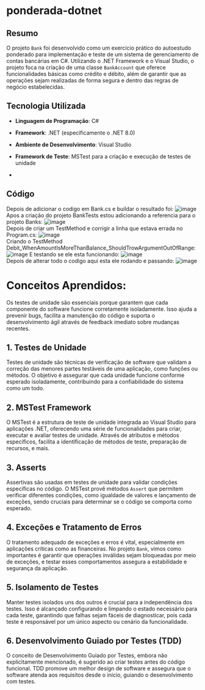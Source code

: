 # ponderada-dotnet

## Resumo

O projeto `Bank` foi desenvolvido como um exercício prático do autoestudo ponderado para implementação e teste de um sistema de gerenciamento de contas bancárias em C#. Utilizando o .NET Framework e o Visual Studio, o projeto foca na criação de uma classe `BankAccount` que oferece funcionalidades básicas como crédito e débito, além de garantir que as operações sejam realizadas de forma segura e dentro das regras de negócio estabelecidas.

## Tecnologia Utilizada

- **Linguagem de Programação**: C#
- **Framework**: .NET (especificamente o .NET 8.0)
- **Ambiente de Desenvolvimento**: Visual Studio
- **Framework de Teste**: MSTest para a criação e execução de testes de unidade

- 
## Código
Depois de adicionar o codigo em Bank.cs e buildar o resultado foi:
![image](https://github.com/CFFricks/ponderada-dotnet/assets/99102201/e08c36fd-b2c4-47b5-9fbf-a438128eecd6)
<br/>
Apos a criação do projeto BankTests estou adicionando a referencia para o projeto Banks:
![image](https://github.com/CFFricks/ponderada-dotnet/assets/99102201/b2a43e4d-3311-48e6-9a5a-4d78209f359e)
<br/>
Depois de criar um TestMethod e corrigir a linha que estava errada no Program.cs:
![image](https://github.com/CFFricks/ponderada-dotnet/assets/99102201/b08576c9-bcca-4dc7-8582-d62bf828df2a)
<br/>
Criando o TestMethod Debit_WhenAmountIsMoreThanBalance_ShouldTrowArgumentOutOfRange:
![image](https://github.com/CFFricks/ponderada-dotnet/assets/99102201/17a90c3d-2930-417a-b911-a24727ee3ff9)
E testando se ele esta funcionando:
![image](https://github.com/CFFricks/ponderada-dotnet/assets/99102201/ed1ae686-c28b-4592-a457-d55d50974175)
<br/>
Depois de alterar todo o codigo aqui esta ele rodando e passando:
![image](https://github.com/CFFricks/ponderada-dotnet/assets/99102201/0e449034-3720-4411-8292-108219c95048)

# Conceitos Aprendidos:
Os testes de unidade são essenciais porque garantem que cada componente do software funcione corretamente isoladamente. Isso ajuda a prevenir bugs, facilita a manutenção do código e suporta o desenvolvimento ágil através de feedback imediato sobre mudanças recentes.

## 1. Testes de Unidade

Testes de unidade são técnicas de verificação de software que validam a correção das menores partes testáveis de uma aplicação, como funções ou métodos. O objetivo é assegurar que cada unidade funcione conforme esperado isoladamente, contribuindo para a confiabilidade do sistema como um todo.

## 2. MSTest Framework

O MSTest é a estrutura de teste de unidade integrada ao Visual Studio para aplicações .NET, oferecendo uma série de funcionalidades para criar, executar e avaliar testes de unidade. Através de atributos e métodos específicos, facilita a identificação de métodos de teste, preparação de recursos, e mais.

## 3. Asserts

Assertivas são usadas em testes de unidade para validar condições específicas no código. O MSTest provê métodos `Assert` que permitem verificar diferentes condições, como igualdade de valores e lançamento de exceções, sendo cruciais para determinar se o código se comporta como esperado.

## 4. Exceções e Tratamento de Erros

O tratamento adequado de exceções e erros é vital, especialmente em aplicações críticas como as financeiras. No projeto `Bank`, vimos como importantes é garantir que operações inválidas sejam bloqueadas por meio de exceções, e testar esses comportamentos assegura a estabilidade e segurança da aplicação.

## 5. Isolamento de Testes

Manter testes isolados uns dos outros é crucial para a independência dos testes. Isso é alcançado configurando e limpando o estado necessário para cada teste, garantindo que falhas sejam fáceis de diagnosticar, pois cada teste é responsável por um único aspecto ou cenário da funcionalidade.

## 6. Desenvolvimento Guiado por Testes (TDD)

O conceito de Desenvolvimento Guiado por Testes, embora não explicitamente mencionado, é sugerido ao criar testes antes do código funcional. TDD promove um melhor design de software e assegura que o software atenda aos requisitos desde o início, guiando o desenvolvimento com testes.

